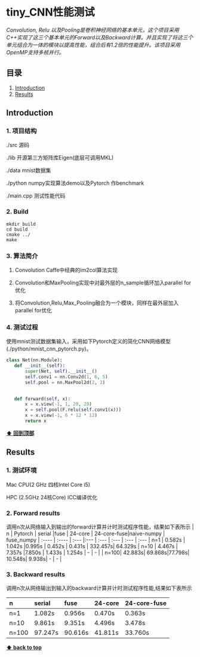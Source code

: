 # tiny_CNN性能测试

*Convolution, Relu 以及Pooling是卷积神经网络的基本单元，这个项目采用C++实现了这三个基本单元的Forward以及Backward计算。并且实现了将这三个单元组合为一体的模块以提高性能，组合后有1.2倍的性能提升。该项目采用OpenMP支持多核并行。*

## 目录

  1. [Introduction](#introduction) 
  2. [Results](#results)


## Introduction
### 1. 项目结构
./src 源码

./lib 开源第三方矩阵库Eigen(底层可调用MKL)

./data mnist数据集

./python numpy实现算法demo以及Pytorch 作benchmark

./main.cpp 测试性能代码

### 2. Build
```
mkdir build
cd build
cmake ../
make
```

### 3. 算法简介
1. Convolution Caffe中经典的im2col算法实现

2. Convolution和MaxPooling实现中对最外层的n_sample循环加入parallel for优化

3. 将Convolution,Relu,Max_Pooling融合为一个模块，同样在最外层加入parallel for优化


### 4. 测试过程
使用mnist测试数据集输入，采用如下Pytorch定义的简化CNN网络模型(./python/mnist_cnn_pytorch.py)。
 ```python
 class Net(nn.Module):
    def __init__(self):
        super(Net, self).__init__()
        self.conv1 = nn.Conv2d(1, 6, 5)
        self.pool = nn.MaxPool2d(2, 2)
   

    def forward(self, x):
        x = x.view(-1, 1, 28, 28)
        x = self.pool(F.relu(self.conv1(x)))
        x = x.view(-1, 6 * 12 * 12)
        return x
 ```


**[⬆ 回到顶部](#目录)**

## Results
### 1. 测试环境
Mac CPU(2 GHz 四核Intel Core i5)

HPC (2.5GHz 24核Core) ICC编译优化


### 2. Forward results
调用n次从网络输入到输出的forward计算并计时测试程序性能，结果如下表所示
| n    | Pytorch  | serial    |fuse    | 24-core | 24-core-fuse|naive-numpy | fuse_numpy
|  :---- | :----    | :---    |:---    | :---    |   :---  |   :---         |   :---
| n=1  | 0.582s | 1.042s |0.995s | 0.452s | 0.431s |   332.457s|   64.329s
| n=10 | 4.467s | 7.357s |7.850s | 1.433s | 1.254s |      -      |   -   |
| n=100| 42.883s| 69.868s|77.798s| 10.548s| 9.938s|       -      |   -   |


### 3. Backward results
调用n次从网络输出到输入的backward计算并计时测试程序性能,结果如下表所示




| n    | serial | fuse   | 24-core | 24-core-fuse |
| :--- | :---   | :---   | :---    |   :---       |
| n=1  | 1.082s | 0.956s | 0.470s  |   0.363s     |
| n=10 | 9.861s | 9.351s | 4.496s  |   3.478s     |
| n=100| 97.247s| 90.616s| 41.811s |   33.760s    |

**[⬆ back to top](#目录)**



